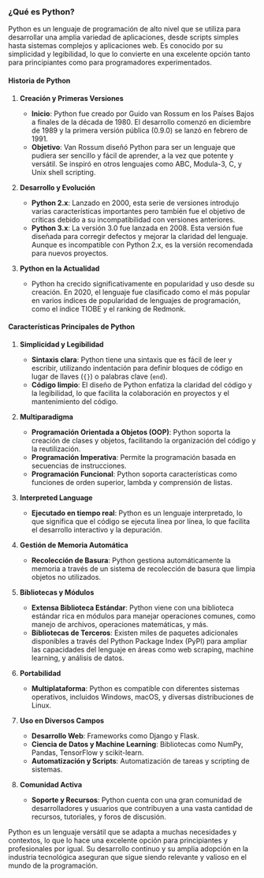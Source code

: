 ### ¿Qué es Python?

Python es un lenguaje de programación de alto nivel que se utiliza para desarrollar una amplia variedad de aplicaciones, desde scripts simples hasta sistemas complejos y aplicaciones web. Es conocido por su simplicidad y legibilidad, lo que lo convierte en una excelente opción tanto para principiantes como para programadores experimentados.

#### **Historia de Python**

1. **Creación y Primeras Versiones**
   - **Inicio**: Python fue creado por Guido van Rossum en los Países Bajos a finales de la década de 1980. El desarrollo comenzó en diciembre de 1989 y la primera versión pública (0.9.0) se lanzó en febrero de 1991.
   - **Objetivo**: Van Rossum diseñó Python para ser un lenguaje que pudiera ser sencillo y fácil de aprender, a la vez que potente y versátil. Se inspiró en otros lenguajes como ABC, Modula-3, C, y Unix shell scripting.

2. **Desarrollo y Evolución**
   - **Python 2.x**: Lanzado en 2000, esta serie de versiones introdujo varias características importantes pero también fue el objetivo de críticas debido a su incompatibilidad con versiones anteriores.
   - **Python 3.x**: La versión 3.0 fue lanzada en 2008. Esta versión fue diseñada para corregir defectos y mejorar la claridad del lenguaje. Aunque es incompatible con Python 2.x, es la versión recomendada para nuevos proyectos.

3. **Python en la Actualidad**
   - Python ha crecido significativamente en popularidad y uso desde su creación. En 2020, el lenguaje fue clasificado como el más popular en varios índices de popularidad de lenguajes de programación, como el índice TIOBE y el ranking de Redmonk.

#### **Características Principales de Python**

1. **Simplicidad y Legibilidad**
   - **Sintaxis clara**: Python tiene una sintaxis que es fácil de leer y escribir, utilizando indentación para definir bloques de código en lugar de llaves (`{}`) o palabras clave (`end`).
   - **Código limpio**: El diseño de Python enfatiza la claridad del código y la legibilidad, lo que facilita la colaboración en proyectos y el mantenimiento del código.

2. **Multiparadigma**
   - **Programación Orientada a Objetos (OOP)**: Python soporta la creación de clases y objetos, facilitando la organización del código y la reutilización.
   - **Programación Imperativa**: Permite la programación basada en secuencias de instrucciones.
   - **Programación Funcional**: Python soporta características como funciones de orden superior, lambda y comprensión de listas.

3. **Interpreted Language**
   - **Ejecutado en tiempo real**: Python es un lenguaje interpretado, lo que significa que el código se ejecuta línea por línea, lo que facilita el desarrollo interactivo y la depuración.

4. **Gestión de Memoria Automática**
   - **Recolección de Basura**: Python gestiona automáticamente la memoria a través de un sistema de recolección de basura que limpia objetos no utilizados.

5. **Bibliotecas y Módulos**
   - **Extensa Biblioteca Estándar**: Python viene con una biblioteca estándar rica en módulos para manejar operaciones comunes, como manejo de archivos, operaciones matemáticas, y más.
   - **Bibliotecas de Terceros**: Existen miles de paquetes adicionales disponibles a través del Python Package Index (PyPI) para ampliar las capacidades del lenguaje en áreas como web scraping, machine learning, y análisis de datos.

6. **Portabilidad**
   - **Multiplataforma**: Python es compatible con diferentes sistemas operativos, incluidos Windows, macOS, y diversas distribuciones de Linux.

7. **Uso en Diversos Campos**
   - **Desarrollo Web**: Frameworks como Django y Flask.
   - **Ciencia de Datos y Machine Learning**: Bibliotecas como NumPy, Pandas, TensorFlow y scikit-learn.
   - **Automatización y Scripts**: Automatización de tareas y scripting de sistemas.

8. **Comunidad Activa**
   - **Soporte y Recursos**: Python cuenta con una gran comunidad de desarrolladores y usuarios que contribuyen a una vasta cantidad de recursos, tutoriales, y foros de discusión.

Python es un lenguaje versátil que se adapta a muchas necesidades y contextos, lo que lo hace una excelente opción para principiantes y profesionales por igual. Su desarrollo continuo y su amplia adopción en la industria tecnológica aseguran que sigue siendo relevante y valioso en el mundo de la programación.
